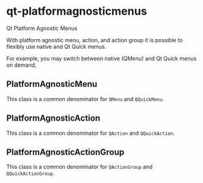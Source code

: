 # qt-platformagnosticmenus
Qt Platform Agnostic Menus

With platform agnostic menu, action, and action group it is possible to flexibly use native and Qt Quick menus.

For example, you may switch between native (QMenu) and Qt Quick menus on demand,

## PlatformAgnosticMenu

This class is a common denominator for `QMenu` and `QQuickMenu`.

## PlatformAgnosticAction

This class is a common denominator for `QAction` and `QQuickAction`.

## PlatformAgnosticActionGroup

This class is a common denominator for `QActionGroup` and `QQuickActionGroup`.
